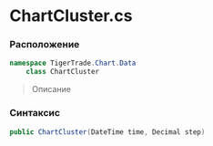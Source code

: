 
# ChartCluster.cs
### Расположение
```csharp
namespace TigerTrade.Chart.Data  
    class ChartCluster
```

> Описание

### Синтаксис
```csharp
public ChartCluster(DateTime time, Decimal step)
```
